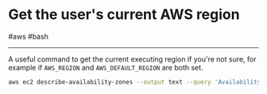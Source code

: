 # Get the user's current AWS region

#aws #bash 

-----

A useful command to get the current executing region if you're not sure,
for example if `AWS_REGION` and `AWS_DEFAULT_REGION` are both set.

```bash
aws ec2 describe-availability-zones --output text --query 'AvailabilityZones[0].[RegionName]'
```
